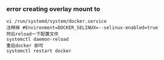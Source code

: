 ### error creating overlay mount to 

```
vi /run/systemd/system/docker.service 
注释掉 #Environment=DOCKER_SELINUX=--selinux-enabled=true 
然后reload一下配置文件
systemctl daemon-reload 
重启docker 即可 
systemctl restart docker
```
